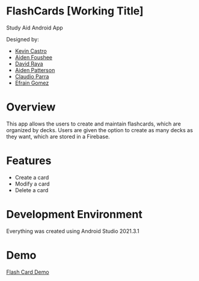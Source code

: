 # FlashCards [Working Title]
Study Aid Android App

Designed by:
* [Kevin Castro](https://github.com/kevincastrochavez)
* [Aiden Foushee]()
* [David Raya]()
* [Aiden Patterson]()
* [Claudio Parra](https://github.com/cdp50)
* [Efrain Gomez](https://github.com/EfraOut)

# Overview
This app allows the users to create and maintain flashcards, which are organized by decks. Users are given the option to create as many decks as they want, which are stored in a Firebase.

# Features
* Create a card
* Modify a card
* Delete a card

# Development Environment
Everything was created using Android Studio 2021.3.1

# Demo
[Flash Card Demo](https://www.youtube.com/watch?v=dQw4w9WgXcQ)
